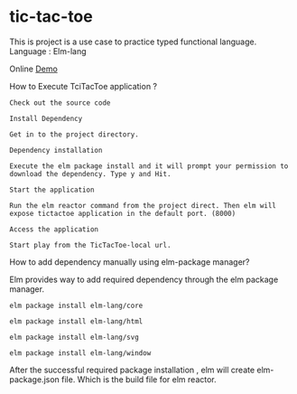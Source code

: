 # tic-tac-toe
  This is project is a use case to practice typed functional language.  Language : Elm-lang
  
  
  Online [Demo](http://yaliprowess.com)

How to Execute TciTacToe application ?

    Check out the source code

    Install Dependency

    Get in to the project directory.

    Dependency installation

    Execute the elm package install and it will prompt your permission to download the dependency. Type y and Hit.

    Start the application

    Run the elm reactor command from the project direct. Then elm will expose tictactoe application in the default port. (8000)

    Access the application

    Start play from the TicTacToe-local url.

How to add dependency manually using elm-package manager?

Elm provides way to add required dependency through the elm package manager.

    elm package install elm-lang/core

    elm package install elm-lang/html

    elm package install elm-lang/svg

    elm package install elm-lang/window

After the successful required package installation , elm will create elm-package.json file. Which is the build file for elm reactor.
